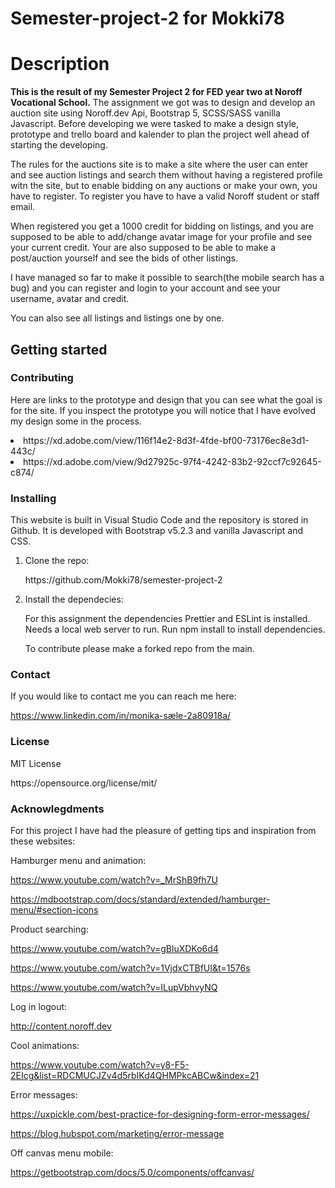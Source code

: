 # Semester-project-2 for Mokki78

<h1>Description</h1>

<p><b>This is the result of my Semester Project 2 for FED year two at Noroff Vocational School.</b>
The assignment we got was to design and develop an auction site using Noroff.dev Api, Bootstrap 5, SCSS/SASS vanilla Javascript.
 Before developing we were tasked to make a design style, prototype and trello board and kalender to plan the project well ahead of starting the developing.

The rules for the auctions site is to make a site where the user can enter and see auction listings and search them without having a registered profile witn the site, but to enable bidding on any auctions or make your own, you have to register. To register you have to have a valid Noroff student or staff email.

When registered you get a 1000 credit for bidding on listings, and you are supposed to be able to add/change avatar image for your profile and see your current credit. Your are also supposed to be able to make a post/auction yourself and see the bids of other listings.

I have managed so far to make it possible to search(the mobile search has a bug) and you can register and login to your account and see your username, avatar and credit.

You can also see all listings and listings one by one.</p>

<h2>Getting started</h2>

<h3>Contributing</h3>

<p>Here are links to the prototype and design that you can see what the goal is for the site. If you inspect the prototype you will notice that I have evolved my design some in the process.
</p>

  <li>https://xd.adobe.com/view/116f14e2-8d3f-4fde-bf00-73176ec8e3d1-443c/</li> 
  <li>https://xd.adobe.com/view/9d27925c-97f4-4242-83b2-92ccf7c92645-c874/  </li>

<h3>Installing</h3>

<p>This website is built in Visual Studio Code and the repository is stored in Github. It is developed with Bootstrap v5.2.3 and vanilla Javascript and CSS.</p>

<ol>
<li>Clone the repo:</li>
<p>https://github.com/Mokki78/semester-project-2</p>

<li> Install the dependecies:</li>
<p>For this assignment the dependencies Prettier and ESLint is installed. Needs a local web server to run. Run npm install to install dependencies.</p>

To contribute please make a forked repo from the main.

</ol>

<h3>Contact</h3>
<p>If you would like to contact me you can reach me here:

https://www.linkedin.com/in/monika-sæle-2a80918a/</p>

<h3>License</h3>

<p>MIT License</p>

<p>https://opensource.org/license/mit/</p<>

<h3>Acknowlegdments</h3>

<p>For this project I have had the pleasure of getting tips and inspiration from these websites:</p>

<p>Hamburger menu and animation:

https://www.youtube.com/watch?v=_MrShB9fh7U

https://mdbootstrap.com/docs/standard/extended/hamburger-menu/#section-icons

Product searching:

https://www.youtube.com/watch?v=gBluXDKo6d4

https://www.youtube.com/watch?v=1VjdxCTBfUI&t=1576s

https://www.youtube.com/watch?v=ILupVbhvyNQ

Log in logout:

http://content.noroff.dev

Cool animations:

https://www.youtube.com/watch?v=y8-F5-2EIcg&list=RDCMUCJZv4d5rbIKd4QHMPkcABCw&index=21

Error messages:

https://uxpickle.com/best-practice-for-designing-form-error-messages/

https://blog.hubspot.com/marketing/error-message

Off canvas menu mobile:

https://getbootstrap.com/docs/5.0/components/offcanvas/</p>
